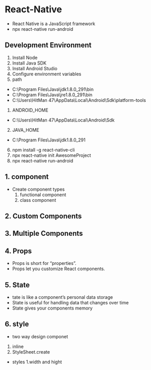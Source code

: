 # React-Native

- React Native is a JavaScript framework
- npx react-native run-android

## Development Environment

1. Install Node
2. Install Java SDK
3. Install Android Studio
4. Configure environment variables
5. path

- C:\Program Files\Java\jdk1.8.0_291\bin
- C:\Program Files\Java\jre1.8.0_291\bin
- C:\Users\HitMan 47\AppData\Local\Android\Sdk\platform-tools

1. ANDROID_HOME

- C:\Users\HitMan 47\AppData\Local\Android\Sdk

2. JAVA_HOME

- C:\Program Files\Java\jdk1.8.0_291

6. npm install -g react-native-cli
7. npx react-native init AwesomeProject
8. npx react-native run-android

## 1. component
- Create component types
    1. functional component
    2. class component

## 2. Custom Components
## 3. Multiple Components
## 4. Props
- Props is short for “properties”.
- Props let you customize React components.
## 5. State
- tate is like a component’s personal data storage
- State is useful for handling data that changes over time 
- State gives your components memory

## 6. style
- two way design componet
 1. inline
 2. StyleSheet.create
- styles
    1.width and hight
